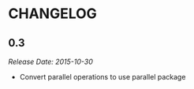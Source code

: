 # CHANGELOG

## 0.3

*Release Date: 2015-10-30*

* Convert parallel operations to use parallel package